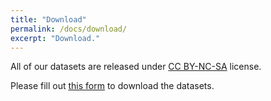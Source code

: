 ```yaml
---
title: "Download"
permalink: /docs/download/
excerpt: "Download."
---
```


All of our datasets are released under [CC BY-NC-SA](https://github.com/airvlab/cathdata/blob/main/LICENSE) license.

Please fill out [this form](https://docs.google.com/forms/d/1Gac_j310KryOc3Ld708_fljOlhK0k-FM13qYt4pAJv0/) to download the datasets.